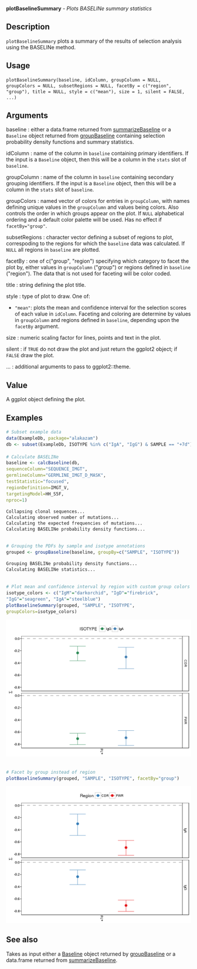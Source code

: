 





**plotBaselineSummary** - *Plots BASELINe summary statistics*

Description
--------------------

`plotBaselineSummary` plots a summary of the results of selection analysis 
using the BASELINe method.


Usage
--------------------
```
plotBaselineSummary(baseline, idColumn, groupColumn = NULL,
groupColors = NULL, subsetRegions = NULL, facetBy = c("region",
"group"), title = NULL, style = c("mean"), size = 1, silent = FALSE,
...)
```

Arguments
-------------------

baseline
:   either a data.frame returned from [summarizeBaseline](summarizeBaseline.md)
or a `Baseline` object returned from [groupBaseline](groupBaseline.md)
containing selection probability density functions and summary 
statistics.

idColumn
:   name of the column in `baseline` containing primary identifiers. 
If the input is a `Baseline` object, then this will be a column
in the `stats` slot of `baseline`.

groupColumn
:   name of the column in `baseline` containing secondary grouping 
identifiers. If the input is a `Baseline` object, then this will 
be a column in the `stats` slot of `baseline`.

groupColors
:   named vector of colors for entries in `groupColumn`, with 
names defining unique values in the `groupColumn` and values
being colors. Also controls the order in which groups appear on the
plot. If `NULL` alphabetical ordering and a default color palette 
will be used. Has no effect if `facetBy="group"`.

subsetRegions
:   character vector defining a subset of regions to plot, correspoding 
to the regions for which the `baseline` data was calculated. If
`NULL` all regions in `baseline` are plotted.

facetBy
:   one of c("group", "region") specifying which category to facet the
plot by, either values in `groupColumn` ("group") or regions
defined in `baseline` ("region"). The data that is not used
for faceting will be color coded.

title
:   string defining the plot title.

style
:   type of plot to draw. One of:

+  `"mean"`:     plots the mean and confidence interval for
the selection scores of each value in 
`idColumn`. Faceting and coloring
are determine by values in `groupColumn`
and regions defined in `baseline`, 
depending upon the `facetBy` argument.


size
:   numeric scaling factor for lines, points and text in the plot.

silent
:   if `TRUE` do not draw the plot and just return the ggplot2 
object; if `FALSE` draw the plot.

...
:   additional arguments to pass to ggplot2::theme.



Value
-------------------

A ggplot object defining the plot.



Examples
-------------------

```R
# Subset example data
data(ExampleDb, package="alakazam")
db <- subset(ExampleDb, ISOTYPE %in% c("IgA", "IgG") & SAMPLE == "+7d")

# Calculate BASELINe
baseline <- calcBaseline(db, 
sequenceColumn="SEQUENCE_IMGT",
germlineColumn="GERMLINE_IMGT_D_MASK", 
testStatistic="focused",
regionDefinition=IMGT_V,
targetingModel=HH_S5F,
nproc=1)

```


```
Collapsing clonal sequences...
Calculating observed number of mutations...
Calculating the expected frequencies of mutations...
Calculating BASELINe probability density functions...

```


```R
 
# Grouping the PDFs by sample and isotype annotations
grouped <- groupBaseline(baseline, groupBy=c("SAMPLE", "ISOTYPE"))

```


```
Grouping BASELINe probability density functions...
Calculating BASELINe statistics...

```


```R

# Plot mean and confidence interval by region with custom group colors
isotype_colors <- c("IgM"="darkorchid", "IgD"="firebrick", 
"IgG"="seagreen", "IgA"="steelblue")
plotBaselineSummary(grouped, "SAMPLE", "ISOTYPE", 
groupColors=isotype_colors)

```

![6](plotBaselineSummary-6.png)

```R

# Facet by group instead of region
plotBaselineSummary(grouped, "SAMPLE", "ISOTYPE", facetBy="group")
```

![8](plotBaselineSummary-8.png)


See also
-------------------

Takes as input either a [Baseline](Baseline-class.md) object returned by [groupBaseline](groupBaseline.md) 
or a data.frame returned from [summarizeBaseline](summarizeBaseline.md).



